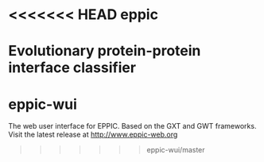 <<<<<<< HEAD
eppic
=====

Evolutionary protein-protein interface classifier
=======
eppic-wui
=========

The web user interface for EPPIC. Based on the GXT and GWT frameworks. Visit the latest release at http://www.eppic-web.org
>>>>>>> eppic-wui/master

